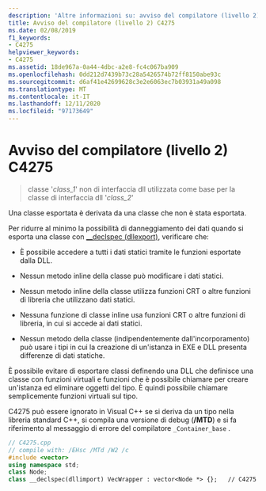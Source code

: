 ```yaml
---
description: 'Altre informazioni su: avviso del compilatore (livello 2) C4275'
title: Avviso del compilatore (livello 2) C4275
ms.date: 02/08/2019
f1_keywords:
- C4275
helpviewer_keywords:
- C4275
ms.assetid: 18de967a-0a44-4dbc-a2e8-fc4c067ba909
ms.openlocfilehash: 0dd212d7439b73c28a5426574b72ff8150abe93c
ms.sourcegitcommit: d6af41e42699628c3e2e6063ec7b03931a49a098
ms.translationtype: MT
ms.contentlocale: it-IT
ms.lasthandoff: 12/11/2020
ms.locfileid: "97173649"
---
```

# <a name="compiler-warning-level-2-c4275"></a>Avviso del compilatore (livello 2) C4275

> classe '*class_1*' non di interfaccia dll utilizzata come base per la classe di interfaccia dll '*class_2*'

Una classe esportata è derivata da una classe che non è stata esportata.

Per ridurre al minimo la possibilità di danneggiamento dei dati quando si esporta una classe con [__declspec (dllexport)](../../cpp/dllexport-dllimport.md), verificare che:

- È possibile accedere a tutti i dati statici tramite le funzioni esportate dalla DLL.

- Nessun metodo inline della classe può modificare i dati statici.

- Nessun metodo inline della classe utilizza funzioni CRT o altre funzioni di libreria che utilizzano dati statici.

- Nessuna funzione di classe inline usa funzioni CRT o altre funzioni di libreria, in cui si accede ai dati statici.

- Nessun metodo della classe (indipendentemente dall'incorporamento) può usare i tipi in cui la creazione di un'istanza in EXE e DLL presenta differenze di dati statiche.

È possibile evitare di esportare classi definendo una DLL che definisce una classe con funzioni virtuali e funzioni che è possibile chiamare per creare un'istanza ed eliminare oggetti del tipo.  È quindi possibile chiamare semplicemente funzioni virtuali sul tipo.

C4275 può essere ignorato in Visual C++ se si deriva da un tipo nella libreria standard C++, si compila una versione di debug (**/MTD**) e si fa riferimento al messaggio di errore del compilatore `_Container_base` .

```cpp
// C4275.cpp
// compile with: /EHsc /MTd /W2 /c
#include <vector>
using namespace std;
class Node;
class __declspec(dllimport) VecWrapper : vector<Node *> {};   // C4275
```
